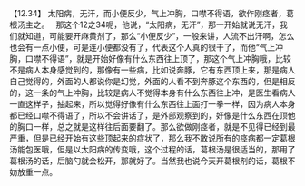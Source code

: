 【12.34】  太阳病，无汗，而小便反少，气上冲胸，口噤不得语，欲作刚痉者，葛根汤主之。
 
那这个12之34呢，他说，“太阳病，无汗”，那一开始就说无汗，我们就知道，可能要开麻黄剂了，那么“小便反少”，一般来讲，人流不出汗啊，怎么也会有一点小便，可是连小便都没有了，代表这个人真的很干了，而他“气上冲胸，口噤不得语”，就是开始好像有什么东西往上顶了，那这个气上冲胸哦，比较不是病人本身感觉到的，那像有一些病，比如说奔豚，它有东西顶上来，那是病人自己觉得的，外面的人都说你是幻觉，外面的人看不到奔豚这个东西的，但是相反的，这一条的气上冲胸，比较是病人不觉得本身有什么东西往上冲，是医生看病人一直这样子，抽起来，所以觉得好像有什么东西往上面打一拳一样，因为病人本身都已经口噤不得语了，所以不会讲话了，是外部观察到的，好像是什么东西在顶他的胸口一样，总之就是这样往后面要翻了。那么欲做刚痉者，就是不见得已经到最严重，但是已经开始有这些顶起来的症状了，那么我不敢说所有的痉病都一定葛根汤能包医哦，但是以太阳病的传变哦，这个过程的话，葛根汤是很适当的，那用了葛根汤的话，后脑勺就会松开，那就好了。当然我也说今天开葛根剂的话，葛根不妨放重一点。
